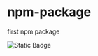 # npm-package
first npm package

![Static Badge](https://img.shields.io/badge/npm-v2.0.0-blue?style=flat&logo=npm&link=https%3A%2F%2Fgithub.com%2FAswinES97%2Fnpm-package)


